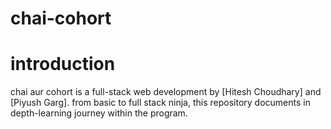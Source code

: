 # chai-cohort
# introduction
chai aur cohort is a full-stack web development by [Hitesh Choudhary] and [Piyush Garg]. from basic to full stack ninja, this repository documents in depth-learning journey within the program.